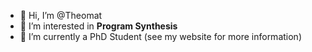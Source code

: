 - 👋 Hi, I’m @Theomat
- 👀 I’m interested in **Program Synthesis**
- 🌱 I’m currently a PhD Student (see my website for more information)

<!---
Theomat/Theomat is a ✨ special ✨ repository because its `README.md` (this file) appears on your GitHub profile.
You can click the Preview link to take a look at your changes.
--->
